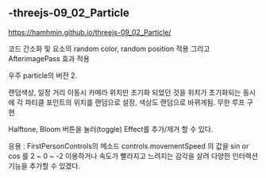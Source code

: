 
## -threejs-09_02_Particle

https://hamhmin.github.io/threejs-09_02_Particle/

코드 간소화 및 요소의 random color, random position 적용 그리고  AfterimagePass 효과 적용

우주 particle의 버전 2.

랜덤색상, 일정 거리 이동시 카메라 위치만 초기화 되었던 것을 위치가 초기화되는 동시에 각 파티클 포인트의 위치를 랜덤으로 설정, 색상도 랜덤으로 바뀌게됨.
무한 루프 구현

Halftone, Bloom 버튼을 눌러(toggle) Effect를 추가/제거 할 수 있다.

응용 : FirstPersonControls의 메소드 controls.movementSpeed 의 값을 sin or cos 를 2 ~ 0 ~ -2 이용하거나
속도가 빨라지고 느려지는 감각을 살려 다양한 인터렉션 기능을 추가할 수 있겠다.
